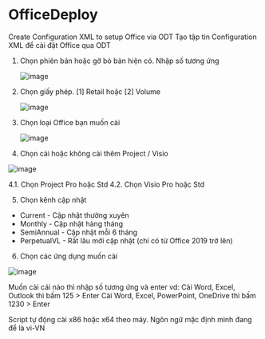 # OfficeDeploy
Create Configuration XML to setup Office via ODT
Tạo tập tin Configuration XML để cài đặt Office qua ODT
1. Chọn phiên bản hoặc gỡ bỏ bản hiện có. Nhập số tương ứng

   ![image](https://github.com/NDWoodCompany/OfficeDeploy/assets/102244520/dfaa5ed5-d675-4346-88e9-69309fd9e813)

2. Chọn giấy phép. [1] Retail hoặc [2] Volume

   ![image](https://github.com/NDWoodCompany/OfficeDeploy/assets/102244520/ddd303dc-a893-4081-918f-b01844a26080)

3. Chọn loại Office bạn muốn cài

   ![image](https://github.com/NDWoodCompany/OfficeDeploy/assets/102244520/b1c677f1-cfc2-44a5-9d6c-48de3517dcdc)

4. Chọn cài hoặc không cài thêm Project / Visio

![image](https://github.com/NDWoodCompany/OfficeDeploy/assets/102244520/7eac14e2-11ce-4c84-8e7f-1c24714bbf94)

  4.1. Chọn Project Pro hoặc Std
  4.2. Chọn Visio Pro hoặc Std

5. Chọn kênh cập nhật
- Current - Cập nhật thường xuyên
- Monthly - Cập nhật hàng tháng
- SemiAnnual - Cập nhật mỗi 6 tháng
- PerpetualVL - Rất lâu mới cập nhật (chỉ có từ Office 2019 trở lên)

6. Chọn các ứng dụng muốn cài

  ![image](https://github.com/NDWoodCompany/OfficeDeploy/assets/102244520/69e2e9dc-4aff-4e62-99c8-da7ab6d313e3)

  Muốn cài cái nào thì nhập số tương ứng và enter
  vd: Cài Word, Excel, Outlook thì bấm 125 > Enter
      Cài Word, Excel, PowerPoint, OneDrive thì bấm 1230 > Enter

  Script tự động cài x86 hoặc x64 theo máy.
  Ngôn ngữ mặc định mình đang để là vi-VN
